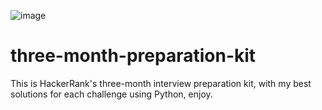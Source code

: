 ![image](https://github.com/guimatech/three-month-preparation-kit/assets/19411615/aa08b52f-f8a9-45d0-8f29-e33320cc2014)
# three-month-preparation-kit
This is HackerRank's three-month interview preparation kit, with my best solutions for each challenge using Python, enjoy.
